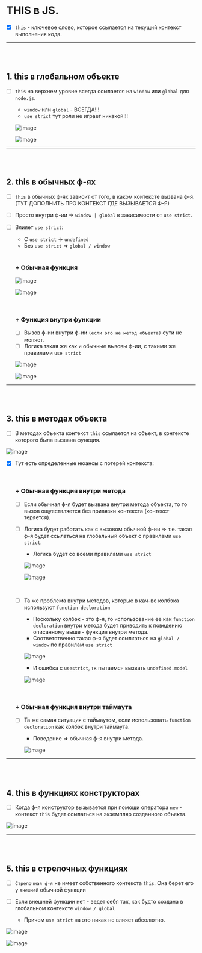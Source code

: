 # THIS в JS.

- [x] `this` - ключевое слово, которое ссылается на текущий контекст выполнения кода. 

<hr>
<br>
<br>

<h2>1. this в глобальном объекте</h2>

- [ ] `this` на верхнем уровне всегда ссылается на `window` или `global` для `node.js`.

  + `window` или `global` - ВСЕГДА!!!
  + `use strict` тут роли не играет никакой!!!

  ![image](https://github.com/acidshotgun/learn-js-vanilla/assets/117285472/e0622cf5-9a63-4f9e-ab55-4a2d8ffcb121)
  
  ![image](https://github.com/acidshotgun/learn-js-vanilla/assets/117285472/9cfdd02b-cdee-43c5-838d-248fa9539b6a)

<hr>
<br>
<br>

<h2>2. this в обычных ф-ях</h2>

- [ ] `this` в обычных ф-ях зависит от того, в каком контексте вызвана ф-я. (ТУТ ДОПОЛНИТЬ ПРО КОНТЕКСТ ГДЕ ВЫЗЫВАЕТСЯ Ф-Я)
- [ ] Просто внутри ф-ии => `window | global` в зависимости от `use strict`.

- [ ] Влияет `use strict`:

  + С `use strict` => `undefined`
  + Без `use strict` => `global / window`
     
  <br>
     
  <h3>+ Обычная функция</h3>

  ![image](https://github.com/acidshotgun/learn-js-vanilla/assets/117285472/60b2ce37-5e79-4e99-ae41-536cd0b7fae5)

  ![image](https://github.com/acidshotgun/learn-js-vanilla/assets/117285472/bd79b10b-4e97-4515-8bd5-23238dc2b7fd)

  <br>

  <h3>+ Функция внутри функции</h3>

  - [ ] Вызов ф-ии внутри ф-ии `(если это не метод объекта)` сути не меняет.
  - [ ] Логика такая же как и обычные вызовы ф-ии, с такими же правилами `use strict`
     
  ![image](https://github.com/acidshotgun/learn-js-vanilla/assets/117285472/bb401204-4026-46ca-af3b-b539aa63abe6)

  ![image](https://github.com/acidshotgun/learn-js-vanilla/assets/117285472/a286aad2-d5a0-46cf-a6ad-b583bed275b5)

<hr>
<br>
<br>

<h2>3. this в методах объекта</h2>

- [ ] В методах объекта контекст `this` ссылается на объект, в контексте которого была вызвана функция.

![image](https://github.com/acidshotgun/learn-js-vanilla/assets/117285472/71aa41a4-1355-47f8-ada2-1309bc0dd0d4)

- [x] Тут есть определенные нюансы с потерей контекста:

  <br>
       
    <h3>+ Обычная функция внутри метода</h3>

    - [ ] Если обычная ф-я будет вызвана внутри метода объекта, то то вызов ощуествляется без привязки контекста (контекст теряется).
    - [ ] Логика будет работать как с вызовом обычной ф-ии => т.е. такая ф-я будет ссылаться на глобальный объект с правилами `use strict`.
     
      + Логика будет со всеми правилами `use strict`
         
      ![image](https://github.com/acidshotgun/learn-js-vanilla/assets/117285472/792f9d37-8459-41ae-bb44-1d346e97e7f8)

      ![image](https://github.com/acidshotgun/learn-js-vanilla/assets/117285472/51607b20-79dd-4c52-96c0-93c95b20281a)

    <br>

    - [ ] Та же проблема внутри методов, которые в кач-ве колбэка используют `function decloration`

      + Поскольку колбэк - это ф-я, то использование ее как `function decloration` внутри метода будет приводить к поведению описанному выше - функция внутри метода.
      + Соответственно такая ф-я будет ссылкаться на `global / window` по правилам `use strict`
         
      ![image](https://github.com/acidshotgun/learn-js-vanilla/assets/117285472/635b6f9b-e491-4467-84fd-8447bc271328)

      + И ошибка с `usestrict`, тк пытаемся вызвать `undefined.model`
         
      ![image](https://github.com/acidshotgun/learn-js-vanilla/assets/117285472/db29cd7e-224b-4aa3-860c-0582c8a49a3d)

  <br>
       
    <h3>+ Обычная функция внутри таймаута</h3>

    - [ ] Та же самая ситуация с таймаутом, если использовать `function decloration` как колбэк внутри таймаута.
       
      + Поведение => обычная ф-я внутри метода.
         
      ![image](https://github.com/acidshotgun/learn-js-vanilla/assets/117285472/09396827-af5d-4983-b0d2-369cedea619d)

<hr>
<br>
<br>

<h2>4. this в функциях конструкторах</h2>

- [ ] Когда ф-я конструктор вызывается при помощи оператора `new` - контекст `this` будет ссылаться на экземпляр созданного объекта.

![image](https://github.com/acidshotgun/learn-js-vanilla/assets/117285472/46fe5b1f-9354-4e0f-9514-61c9d3df518b)

<hr>
<br>
<br>

<h2>5. this в стрелочных функциях</h2>      

- [ ] `Стрелочная ф-я` не имеет собственного контекста `this`. Она берет его у `внешней` обычной функции
- [ ] Если внешней функции нет - ведет себя так, как будто создана в глобальном контексте `window / global`

  + Причем `use strict` на это никак не влияет абсолютно.
     
![image](https://github.com/acidshotgun/learn-js-vanilla/assets/117285472/f2c88302-4df4-44e5-aeda-1899424526a5)

![image](https://github.com/acidshotgun/learn-js-vanilla/assets/117285472/56cb52d8-6ed1-4f4e-8cae-89545debaa56)
  


    

